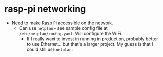 # rasp-pi networking

- Need to make Rasp Pi accessible on the network.
  - Can use `netplan` - see sample config file at `/etc/netplan/config.yaml`.
    Will configure the WiFi.
    - If I really want to invest in running in production, probably better to
      use Ethernet... but that's a larger project. My guess is that I could
      still use `netplan`.
